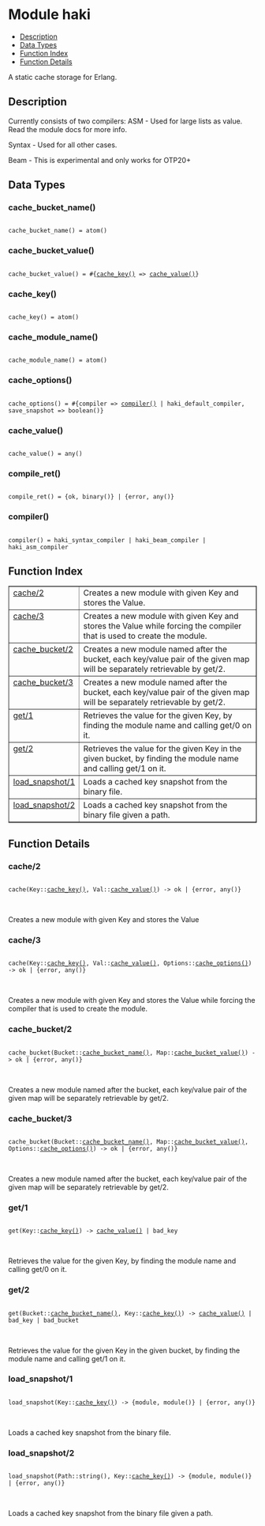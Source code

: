 

# Module haki #
* [Description](#description)
* [Data Types](#types)
* [Function Index](#index)
* [Function Details](#functions)

A static cache storage for Erlang.

<a name="description"></a>

## Description ##

Currently consists of two compilers:
ASM - Used for large lists as value. Read the module docs
for more info.

Syntax - Used for all other cases.

Beam - This is experimental and only works for OTP20+
<a name="types"></a>

## Data Types ##




### <a name="type-cache_bucket_name">cache_bucket_name()</a> ###


<pre><code>
cache_bucket_name() = atom()
</code></pre>




### <a name="type-cache_bucket_value">cache_bucket_value()</a> ###


<pre><code>
cache_bucket_value() = #{<a href="#type-cache_key">cache_key()</a> =&gt; <a href="#type-cache_value">cache_value()</a>}
</code></pre>




### <a name="type-cache_key">cache_key()</a> ###


<pre><code>
cache_key() = atom()
</code></pre>




### <a name="type-cache_module_name">cache_module_name()</a> ###


<pre><code>
cache_module_name() = atom()
</code></pre>




### <a name="type-cache_options">cache_options()</a> ###


<pre><code>
cache_options() = #{compiler =&gt; <a href="#type-compiler">compiler()</a> | haki_default_compiler, save_snapshot =&gt; boolean()}
</code></pre>




### <a name="type-cache_value">cache_value()</a> ###


<pre><code>
cache_value() = any()
</code></pre>




### <a name="type-compile_ret">compile_ret()</a> ###


<pre><code>
compile_ret() = {ok, binary()} | {error, any()}
</code></pre>




### <a name="type-compiler">compiler()</a> ###


<pre><code>
compiler() = haki_syntax_compiler | haki_beam_compiler | haki_asm_compiler
</code></pre>

<a name="index"></a>

## Function Index ##


<table width="100%" border="1" cellspacing="0" cellpadding="2" summary="function index"><tr><td valign="top"><a href="#cache-2">cache/2</a></td><td>Creates a new module with given Key and stores the Value.</td></tr><tr><td valign="top"><a href="#cache-3">cache/3</a></td><td>Creates a new module with given Key and stores the Value while
forcing the compiler that is used to create the module.</td></tr><tr><td valign="top"><a href="#cache_bucket-2">cache_bucket/2</a></td><td>Creates a new module named after the bucket, each key/value pair of the
given map will be separately retrievable by get/2.</td></tr><tr><td valign="top"><a href="#cache_bucket-3">cache_bucket/3</a></td><td>Creates a new module named after the bucket, each key/value pair of the
given map will be separately retrievable by get/2.</td></tr><tr><td valign="top"><a href="#get-1">get/1</a></td><td>Retrieves the value for the given Key, by finding the module name
and calling get/0 on it.</td></tr><tr><td valign="top"><a href="#get-2">get/2</a></td><td>Retrieves the value for the given Key in the given bucket, by finding the module
name and calling get/1 on it.</td></tr><tr><td valign="top"><a href="#load_snapshot-1">load_snapshot/1</a></td><td>Loads a cached key snapshot from the binary file.</td></tr><tr><td valign="top"><a href="#load_snapshot-2">load_snapshot/2</a></td><td>Loads a cached key snapshot from the binary file given a path.</td></tr></table>


<a name="functions"></a>

## Function Details ##

<a name="cache-2"></a>

### cache/2 ###

<pre><code>
cache(Key::<a href="#type-cache_key">cache_key()</a>, Val::<a href="#type-cache_value">cache_value()</a>) -&gt; ok | {error, any()}
</code></pre>
<br />

Creates a new module with given Key and stores the Value

<a name="cache-3"></a>

### cache/3 ###

<pre><code>
cache(Key::<a href="#type-cache_key">cache_key()</a>, Val::<a href="#type-cache_value">cache_value()</a>, Options::<a href="#type-cache_options">cache_options()</a>) -&gt; ok | {error, any()}
</code></pre>
<br />

Creates a new module with given Key and stores the Value while
forcing the compiler that is used to create the module.

<a name="cache_bucket-2"></a>

### cache_bucket/2 ###

<pre><code>
cache_bucket(Bucket::<a href="#type-cache_bucket_name">cache_bucket_name()</a>, Map::<a href="#type-cache_bucket_value">cache_bucket_value()</a>) -&gt; ok | {error, any()}
</code></pre>
<br />

Creates a new module named after the bucket, each key/value pair of the
given map will be separately retrievable by get/2.

<a name="cache_bucket-3"></a>

### cache_bucket/3 ###

<pre><code>
cache_bucket(Bucket::<a href="#type-cache_bucket_name">cache_bucket_name()</a>, Map::<a href="#type-cache_bucket_value">cache_bucket_value()</a>, Options::<a href="#type-cache_options">cache_options()</a>) -&gt; ok | {error, any()}
</code></pre>
<br />

Creates a new module named after the bucket, each key/value pair of the
given map will be separately retrievable by get/2.

<a name="get-1"></a>

### get/1 ###

<pre><code>
get(Key::<a href="#type-cache_key">cache_key()</a>) -&gt; <a href="#type-cache_value">cache_value()</a> | bad_key
</code></pre>
<br />

Retrieves the value for the given Key, by finding the module name
and calling get/0 on it.

<a name="get-2"></a>

### get/2 ###

<pre><code>
get(Bucket::<a href="#type-cache_bucket_name">cache_bucket_name()</a>, Key::<a href="#type-cache_key">cache_key()</a>) -&gt; <a href="#type-cache_value">cache_value()</a> | bad_key | bad_bucket
</code></pre>
<br />

Retrieves the value for the given Key in the given bucket, by finding the module
name and calling get/1 on it.

<a name="load_snapshot-1"></a>

### load_snapshot/1 ###

<pre><code>
load_snapshot(Key::<a href="#type-cache_key">cache_key()</a>) -&gt; {module, module()} | {error, any()}
</code></pre>
<br />

Loads a cached key snapshot from the binary file.

<a name="load_snapshot-2"></a>

### load_snapshot/2 ###

<pre><code>
load_snapshot(Path::string(), Key::<a href="#type-cache_key">cache_key()</a>) -&gt; {module, module()} | {error, any()}
</code></pre>
<br />

Loads a cached key snapshot from the binary file given a path.

